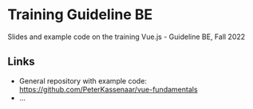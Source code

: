 # Training Guideline BE
Slides and example code on the training Vue.js - Guideline BE, Fall 2022


## Links
- General repository with example code: https://github.com/PeterKassenaar/vue-fundamentals
- ...
